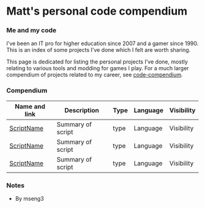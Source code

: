 # Matt's personal code compendium

### Me and my code
I've been an IT pro for higher education since 2007 and a gamer since 1990. This is an index of some projects I've done which I felt are worth sharing.  

This page is dedicated for listing the personal projects I've done, mostly relating to various tools and modding for games I play. For a much larger compendium of projects related to my career, see [code-compendium](https://github.com/mmseng/code-compendium).  

### Compendium
<!-- Table row template
 | [ScriptName](https://github.com/engrit-illinois/ScriptName) | Summary of script | type | Language | Visibility | 
-->

 | Name and link | Description | Type | Language | Visibility | 
 | ------------- | ----------- | ---- | -------- | ---------- | 
 | [ScriptName](https://github.com/engrit-illinois/ScriptName) | Summary of script | type | Language | Visibility | 
 | [ScriptName](https://github.com/engrit-illinois/ScriptName) | Summary of script | type | Language | Visibility | 
 | [ScriptName](https://github.com/engrit-illinois/ScriptName) | Summary of script | type | Language | Visibility | 
  
### Notes
- By mseng3
